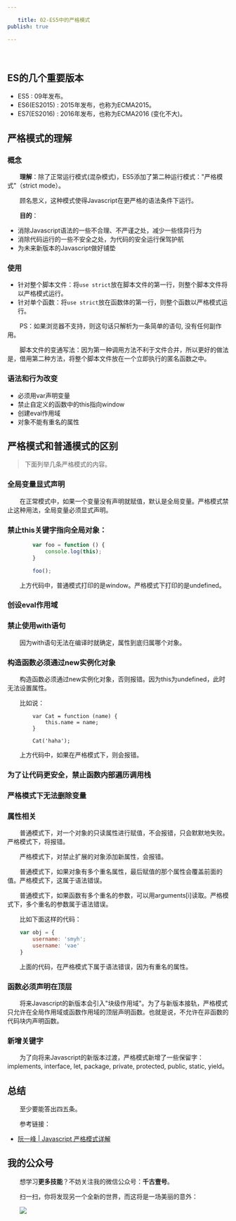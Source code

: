 ```yaml
---

　　title: 02-ES5中的严格模式
publish: true

---
```


　　<ArticleTopAd></ArticleTopAd>

## ES的几个重要版本

- ES5 : 09年发布。
- ES6(ES2015) : 2015年发布，也称为ECMA2015。
- ES7(ES2016) : 2016年发布，也称为ECMA2016  (变化不大)。

## 严格模式的理解

### 概念

　　**理解**：除了正常运行模式(混杂模式)，ES5添加了第二种运行模式："严格模式"（strict mode）。

　　顾名思义，这种模式使得Javascript在更严格的语法条件下运行。

　　**目的**：

- 消除Javascript语法的一些不合理、不严谨之处，减少一些怪异行为
- 消除代码运行的一些不安全之处，为代码的安全运行保驾护航
- 为未来新版本的Javascript做好铺垫

### 使用

- 针对整个脚本文件：将`use strict`放在脚本文件的第一行，则整个脚本文件将以严格模式运行。
- 针对单个函数：将`use strict`放在函数体的第一行，则整个函数以严格模式运行。

　　PS：如果浏览器不支持，则这句话只解析为一条简单的语句, 没有任何副作用。

　　脚本文件的变通写法：因为第一种调用方法不利于文件合并，所以更好的做法是，借用第二种方法，将整个脚本文件放在一个立即执行的匿名函数之中。

### 语法和行为改变

- 必须用var声明变量
- 禁止自定义的函数中的this指向window
- 创建eval作用域
- 对象不能有重名的属性

## 严格模式和普通模式的区别

> 下面列举几条严格模式的内容。
>

### 全局变量显式声明

　　在正常模式中，如果一个变量没有声明就赋值，默认是全局变量。严格模式禁止这种用法，全局变量必须显式声明。

### 禁止this关键字指向全局对象：

```javascript
        var foo = function () {
            console.log(this);
        }

        foo();
```

　　上方代码中，普通模式打印的是window。严格模式下打印的是undefined。

### 创设eval作用域

### 禁止使用with语句

　　因为with语句无法在编译时就确定，属性到底归属哪个对象。

### 构造函数必须通过new实例化对象

　　构造函数必须通过new实例化对象，否则报错。因为this为undefined，此时无法设置属性。

　　比如说：

```
        var Cat = function (name) {
            this.name = name;
        }

        Cat('haha');
```

　　上方代码中，如果在严格模式下，则会报错。

### 为了让代码更安全，禁止函数内部遍历调用栈

### 严格模式下无法删除变量

### 属性相关

　　普通模式下，对一个对象的只读属性进行赋值，不会报错，只会默默地失败。严格模式下，将报错。

　　严格模式下，对禁止扩展的对象添加新属性，会报错。

　　普通模式下，如果对象有多个重名属性，最后赋值的那个属性会覆盖前面的值。严格模式下，这属于语法错误。

　　普通模式下，如果函数有多个重名的参数，可以用arguments[i]读取。严格模式下，多个重名的参数属于语法错误。

　　比如下面这样的代码：

```javascript
	var obj = {
		username: 'smyh';
		username: 'vae'
	}
```

　　上面的代码，在严格模式下属于语法错误，因为有重名的属性。

### 函数必须声明在顶层

　　将来Javascript的新版本会引入"块级作用域"。为了与新版本接轨，严格模式只允许在全局作用域或函数作用域的顶层声明函数。也就是说，不允许在非函数的代码块内声明函数。

### 新增关键字

　　为了向将来Javascript的新版本过渡，严格模式新增了一些保留字：implements, interface, let, package, private, protected, public, static, yield。

## 总结

　　至少要能答出四五条。

　　参考链接：

- [阮一峰 | Javascript 严格模式详解](http://www.ruanyifeng.com/blog/2013/01/javascript_strict_mode.html)

## 我的公众号

　　想学习**更多技能**？不妨关注我的微信公众号：**千古壹号**。

　　扫一扫，你将发现另一个全新的世界，而这将是一场美丽的意外：

　　![](https://img.smyhvae.com/20200102.png)
